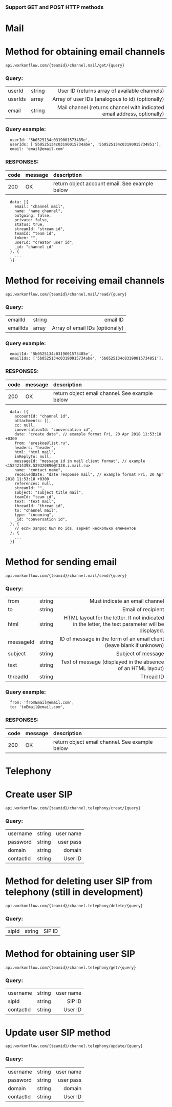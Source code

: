 ### Support GET and POST HTTP methods

# Mail

# Method for obtaining email channels
```api.workonflow.com/{teamid}/channel.mail/get/{query}```

### Query:
|               |               |                       |
| ------------- |---------------| ----------------------:|
| userId        | string        | User ID (returns array of available channels) |
| userIds       | array         | Array of user IDs (analogous to id) (optionally)  |
| email         | string        | Mail channel (returns channel with indicated email address, optionally) |

### Query example:
```
  userId: '5b0525134c0319001573485e',
  userIds: ['5b0525134c03190015734abe', '5b0525134c03190015734851'],
  email: 'email@email.com'
```

### RESPONSES:
| code        | message | description|
|:------------- |:---------------|:----------------------|
| 200          | OK        |  return object account email. See example below|

```
  data: [{
    email: "channel mail",
    name: "name channel",
    outgoing: false,
    private: false,
    status: true,
    streamId: "stream id",
    teamId: "team id",
    token: "",
    userId: "creator user id",
    _id: "channel id"
  }, {
    ...
  }]
```


# Method for receiving email channels
```api.workonflow.com/{teamid}/channel.mail/read/{query}```

### Query:
|               |               |                       |
| ------------- |---------------| ----------------------:|
| emailId        | string        | email ID |
| emailIds       | array         | Array of email IDs (optionally)  |

### Query example:
```
  emailId: '5b0525134c0319001573485e',
  emailIds: ['5b0525134c03190015734abe', '5b0525134c03190015734851'],
```

### RESPONSES:
| code        | message | description|
|:------------- |:---------------|:----------------------|
| 200          | OK        |  return object email channel. See example below|

```
  data: [{
    accountId: "channel id",
    attachments: [],
    cc: null,
    conversationId: "conversation id",
    date: "create date", // example format Fri, 20 Apr 2018 11:53:18 +0300
    from: "ereskoe@list.ru",
    headers: "header",
    html: "html mail",
    inReplyTo: null,
    messageId: "message id in mail client format", // example <1524214398.529320890@f338.i.mail.ru>
    name: "contact name",
    receivedDate: "date response mail", // example format Fri, 20 Apr 2018 11:53:18 +0300
    references: null,
    streamId: "",
    subject: "subject title mail",
    teamId: "team id",
    text: "text mail",
    threadId: "thread id",
    to: "channel mail",
    type: "incoming",
    _id: "conversation id",
  }, {
    // если запрос был по ids, вернёт несколько елементов
  }, {
    ...
  }]
```


# Method for sending email
```api.workonflow.com/{teamid}/channel.mail/send/{query}```

### Query:
|               |               |                       |
| ------------- |---------------| ----------------------:|
| from        | string        | Must indicate an email channel |
| to          | string        | Email of recipient  |
| html       | string         | HTML layout for the letter. It not indicated in the letter, the text parameter will be displayed.  |
| messageId     | string        | ID of message in the form of an email client (leave blank if unknown) |
| subject       | string        | Subject of message |
| text          | string        | Text of message (displayed in the absence of an HTML layout)  |
| threadId      | string        | Thread ID |

### Query example:
```
  from: 'fromEmail@email.com',
  to: 'toEmail@email.com',
```

### RESPONSES:
| code        | message | description|
|:------------- |:---------------|:----------------------|
| 200          | OK        |  return object email channel. See example below|


# Telephony

# Create user SIP
```api.workonflow.com/{teamid}/channel.telephony/creat/{query}```

### Query:
|               |               |                       |
| ------------- |---------------| ----------------------:|
| username        | string        | user name |
| password          | string        | user pass  |
| domain          | string        | domain  |
| contactId          | string        | User ID  |


# Method for deleting user SIP from telephony (still in development)
```api.workonflow.com/{teamid}/channel.telephony/delete/{query}```

### Query:
|               |               |                       |
| ------------- |---------------| ----------------------:|
| sipId        | string        | SIP ID |


# Method for obtaining user SIP
```api.workonflow.com/{teamid}/channel.telephony/get/{query}```

### Query:
|               |               |                       |
| ------------- |---------------| ----------------------:|
| username        | string        | user name |
| sipId          | string        | SIP ID  |
| contactId          | string        | User ID  |


# Update user SIP method
```api.workonflow.com/{teamid}/channel.telephony/update/{query}```

### Query:
|               |               |                       |
| ------------- |---------------| ----------------------:|
| username        | string        | user name |
| password          | string        | user pass  |
| domain          | string        | domain  |
| contactId          | string        | User ID  |
